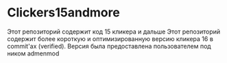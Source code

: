 # Clickers15andmore
Этот репозиторий содержит код 15 кликера и дальше
Этот репозиторий содержит более короткую и оптимизированную версию кликера 16 в commit'ах (verified). Версия была предоставлена пользователем под ником admenmod

